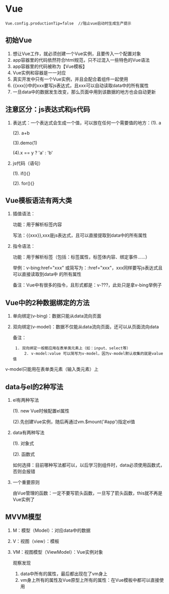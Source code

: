 # Vue

```vue
Vue.config.productionTip=false  //阻止vue启动时生成生产提示
```

## 初始Vue

1. 想让Vue工作，就必须创建一个Vue实例，且要传入一个配置对象
2. app容器里的代码依然符合html规范，只不过混入一些特色的Vue语法
3. app容器里的代码被称为【Vue模板】
4. Vue实例和容器是一一对应
5. 真实开发中只有一个Vue实例，并且会配合着组件一起使用
6. {{xxx}}中的xxx要写js表达式，且xxx可以自动读取data中的所有属性
7. 一旦data中的数据发生改变，那么页面中用到该数据的地方也会自动更新

## 注意区分：js表达式和js代码

1. 表达式：一个表达式会生成一个值，可以放在任何一个需要值的地方：(1). a

   (2). a+b

   (3).demo(1)

   (4).x == y ? 'a' : 'b'

2. js代码（语句）

   (1). if(){}

   (2). for(){}

## Vue模板语法有两大类

1. 插值语法：

   功能：用于解析标签内容

   写法：{{xxx}},xxx是js表达式，且可以直接提取到data中的所有属性

2. 指令语法：

   功能：用于解析标签（包括：标签属性，标签体内容、绑定事件......）

   举例：v-bing:href="xxx" 或简写为：:href="xxx"，xxx同样要写js表达式且可以直接读取到data中			的所有属性

   备注：Vue中有很多的指令，且形式都是：v-???，此处只是拿v-bing举例子

## Vue中的2种数据绑定的方法

1. 单向绑定(v-bing)：数据只能从data流向页面

2. 双向绑定(v-model)：数据不仅能从data流向页面，还可以从页面流向data

   备注：

   		1. 双向绑定一般都应用在表单类元素上（如：input、select等）
     		2. v-model:value 可以简写为v-model，因为v-model默认收集的就是value值

v-model只能用在表单类元素（输入类元素）上

## data与el的2种写法

1. el有两种写法

   (1). new Vue时候配置el属性

   (2).先创建Vue实例，随后再通过vm.$mount('#app')指定el值

2. data有两种写法

   (1). 对象式

   (2). 函数式

   如何选择：目前哪种写法都可以，以后学习到组件时，data必须使用函数式，否则会报错

3. 一个重要原则

   由Vue管理的函数：一定不要写箭头函数，一旦写了箭头函数，this就不再是Vue实例了

## MVVM模型

1. M：模型（Model）：对应data中的数据

2. V：视图（view）：模板

3. VM：视图模型（ViewModel）：Vue实例对象

   观察发现

   1. data中所有的属性，最后都出现在了vm身上
   2. vm身上所有的属性及Vue原型上所有的属性：在Vue模板中都可以直接使用